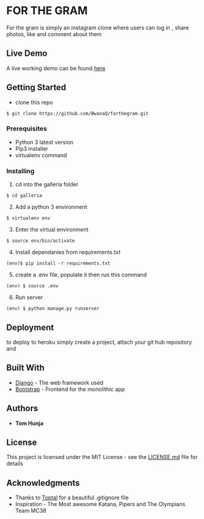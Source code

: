 # FOR THE GRAM

For the gram is simply an instagram clone where users can log in , share photos, like and comment about them

## Live Demo

A live working demo can be found [here](https://hunja-insta.herokuapp.com/)

## Getting Started

- clone this repo

```
$ git clone https://github.com/BwanaQ/forthegram.git
```

### Prerequisites

- Python 3 latest version
- Pip3 installer
- virtualenv command

### Installing

1. cd into the galleria folder

```
$ cd galleria
```

2. Add a python 3 environment

```
$ virtualenv env
```

3. Enter the virtual environment

```
$ source env/bin/activate
```

4. Install dependanies from requirements.txt

```
(env)$ pip install -r requirements.txt
```

5. create a .env file, populate it then run this command

```
(env) $ source .env
```

6. Run server

```
(env) $ python manage.py runserver
```

## Deployment

to deploy to heroku simply create a project, attach your git hub repository and

## Built With

- [Django](https://www.djangoproject.com/) - The web framework used
- [Bootstrap](https://getbootstrap.com/) - Frontend for the monolithic app

## Authors

- **Tom Hunja**

## License

This project is licensed under the MIT License - see the [LICENSE.md](LICENSE.md) file for details

## Acknowledgments

- Thanks to [Toptal](https://www.toptal.com/developers/gitignore/api/django) for a beautiful .gitignore file
- Inspiration - The Most awesome Katana, Pipers and The Olympians Team MC38
